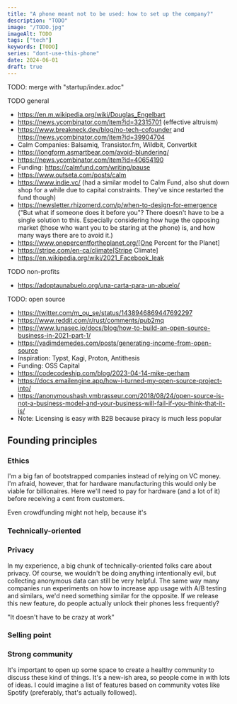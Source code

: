 ```yaml
---
title: "A phone meant not to be used: how to set up the company?"
description: "TODO"
image: "/TODO.jpg"
imageAlt: TODO
tags: ["tech"]
keywords: [TODO]
series: "dont-use-this-phone"
date: 2024-06-01
draft: true
---
```


TODO: merge with "startup/index.adoc"

TODO general

- https://en.m.wikipedia.org/wiki/Douglas_Engelbart
- https://news.ycombinator.com/item?id=32315701 (effective altruism)
- https://www.breakneck.dev/blog/no-tech-cofounder and https://news.ycombinator.com/item?id=39904704
- Calm Companies: Balsamiq, Transistor.fm, Wildbit, Convertkit
- https://longform.asmartbear.com/avoid-blundering/
- https://news.ycombinator.com/item?id=40654190
- Funding: https://calmfund.com/writing/pause
- https://www.outseta.com/posts/calm
- https://www.indie.vc/ (had a similar model to Calm Fund, also shut down shop for a while due to capital constraints. They've since restarted the fund though)
- https://newsletter.rhizomerd.com/p/when-to-design-for-emergence ("But what if someone does it before you"? There doesn't have to be a single solution to this. Especially considering how huge the opposing market (those who want you to be staring at the phone) is, and how many ways there are to avoid it.)
- https://www.onepercentfortheplanet.org/[One Percent for the Planet]
- https://stripe.com/en-ca/climate[Stripe Climate]
- https://en.wikipedia.org/wiki/2021_Facebook_leak

TODO non-profits

- https://adoptaunabuelo.org/una-carta-para-un-abuelo/

TODO: open source

- https://twitter.com/m_ou_se/status/1438946869447692297
- https://www.reddit.com/r/rust/comments/pub2mq
- https://www.lunasec.io/docs/blog/how-to-build-an-open-source-business-in-2021-part-1/
- https://vadimdemedes.com/posts/generating-income-from-open-source
- Inspiration: Typst, Kagi, Proton, Antithesis
- Funding: OSS Capital
- https://codecodeship.com/blog/2023-04-14-mike-perham
- https://docs.emailengine.app/how-i-turned-my-open-source-project-into/
- https://anonymoushash.vmbrasseur.com/2018/08/24/open-source-is-not-a-business-model-and-your-business-will-fail-if-you-think-that-it-is/
- Note: Licensing is easy with B2B because piracy is much less popular

## Founding principles

### Ethics

I'm a big fan of bootstrapped companies instead of relying on VC money. I'm afraid, however, that for hardware manufacturing this would only be viable for billionaires. Here we'll need to pay for hardware (and a lot of it) before receiving a cent from customers.

Even crowdfunding might not help, because it's

### Technically-oriented

### Privacy

In my experience, a big chunk of technically-oriented folks care about privacy. Of course, we wouldn't be doing anything intentionally evil, but collecting anonymous data can still be very helpful. The same way many companies run experiments on how to increase app usage with A/B testing and similars, we'd need something similar for the opposite. If we release this new feature, do people actually unlock their phones less frequently?

"It doesn't have to be crazy at work"

### Selling point

### Strong community

It's important to open up some space to create a healthy community to discuss these kind of things. It's a new-ish area, so people come in with lots of ideas. I could imagine a list of features based on community votes like Spotify (preferably, that's actually followed).
